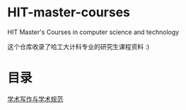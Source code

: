 # HIT-master-courses
HIT Master's Courses in computer science and technology

这个仓库收录了哈工大计科专业的研究生课程资料 :)

# 目录

[学术写作与学术规范](https://github.com/tuffy-studio/HIT-master-courses/tree/main/Academic-writing-and-academic-norms)
